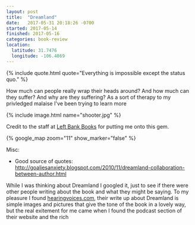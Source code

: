```yaml
---
layout: post
title:  "Dreamland"
date:   2017-05-31 20:18:26 -0700
started: 2017-05-14
finished: 2017-05-16
categories: book-review
location:
  latitude: 31.7476
  longitude: -106.4869
---
```

{% include quote.html quote="Everything is impossible except the status quo." %}

How much can people really wrap their heads around? And how much can they suffer? And why are they suffering?
As a sort of therapy to my privledged malaise I've been trying to learn more 

  {% include image.html name="shooter.jpg" %}

Credit to the staff at [Left Bank Books][left-bank] for putting me onto this gem.

[left-bank]: http://www.leftbankbooks.com/sp.php

  {% google_map zoom="11" show_marker="false" %}


Misc:
 * Good source of quotes: http://goaliesanxiety.blogspot.com/2010/11/dreamland-collaboration-between-author.html


While I was thinking about Dreamland I googled it, just to see if there were other people writing about the book and what they might be saying. To my pleasure I found [hearingvoices.com](http://hearingvoices.com/webworks/juarez-killing-is-fun/), their write up about Dreamland is simple images and pictures that give the tone of the book in a lovely way, but the real exitement for me came when I found the podcast section of their website and the rich 
